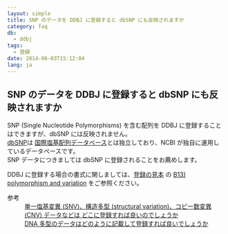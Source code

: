 ```yaml
---
layout: simple
title: SNP のデータを DDBJ に登録すると dbSNP にも反映されますか
category: faq
db:
  - ddbj
tags: 
  - 登録
date: 2014-06-03T15:12:04
lang: ja
---
```


## SNP のデータを DDBJ に登録すると dbSNP にも反映されますか

<p>SNP (Single Nucleotide Polymorphisms) を含む配列を DDBJ に登録することはできますが、dbSNP には反映されません。<br><a href="http://www.ncbi.nlm.nih.gov/SNP/">dbSNP</a>は <a href="/insdc.html">国際塩基配列データベース</a>とは独立しており、NCBI が独自に運用しているデータペースです。<br>SNP データにつきましては dbSNP に登録されることをお薦めします。</p>
<p>DDBJ に登録する場合の書式に関しましては、<a href="/ddbj/example.html">登録の見本</a> の <a href="/ddbj/example.html#B13">B13) polymorphism and variation</a> をご参照ください。 </p>
<dl><dt>参考</dt>
  <dd><a href="/faq/ja/where-to-submit-variation-data.html">単一塩基変異 (SNV)、構造多型 (structural variation)、コピー数変異 (CNV) データなどは どこに登録すれば良いのでしょうか</a></dd>
  <dd><a href="/faq/ja/how-to-submit-dna-polymorphism.html">DNA 多型のデータはどのように記載して登録すれば良いでしょうか</a></dd>
</dl>
